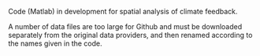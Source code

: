 Code (Matlab) in development for spatial analysis of climate feedback.

A number of data files are too large for Github and must be downloaded separately from the original data providers, and then renamed according to the names
given in the code.
